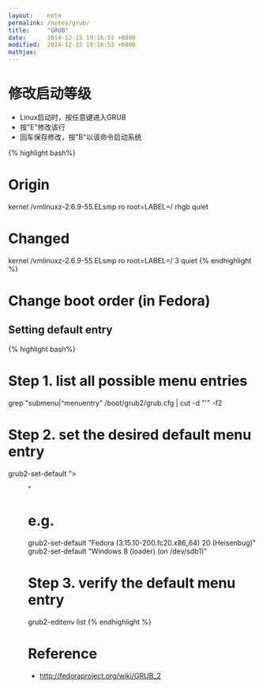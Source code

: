 ```yaml
---
layout:    note
permalink: /notes/grub/
title:     "GRUB"
date:      2014-12-15 19:16:53 +0800
modified:  2014-12-15 19:16:53 +0800
mathjax:
---
```


# 修改启动等级

- Linux启动时，按任意键进入GRUB
- 按"E"修改该行
- 回车保存修改，按"B"以该命令启动系统

{% highlight bash%}
# Origin
kernel /vmlinuxz-2.6.9-55.ELsmp ro root=LABEL=/ rhgb quiet
# Changed
kernel /vmlinuxz-2.6.9-55.ELsmp ro root=LABEL=/ 3 quiet
{% endhighlight %}

# Change boot order (in Fedora)

## Setting default entry

{% highlight bash%}
# Step 1. list all possible menu entries
grep "submenu\|^menuentry" /boot/grub2/grub.cfg | cut -d "'" -f2

# Step 2. set the desired default menu entry
grub2-set-default "<submenu title>><menu entry title>"
# e.g.
grub2-set-default "Fedora (3.15.10-200.fc20.x86_64) 20 (Heisenbug)"
grub2-set-default "Windows 8 (loader) (on /dev/sdb1)"

# Step 3. verify the default menu entry
grub2-editenv list
{% endhighlight %}


# Reference

* http://fedoraproject.org/wiki/GRUB_2
